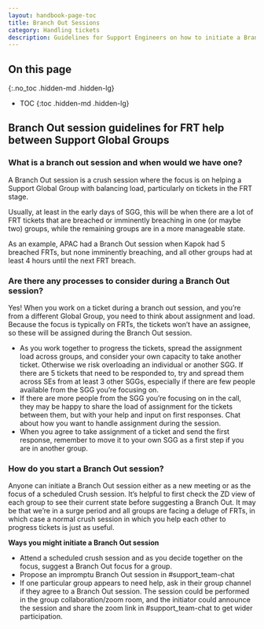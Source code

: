 ```yaml
---
layout: handbook-page-toc
title: Branch Out Sessions
category: Handling tickets
description: Guidelines for Support Engineers on how to initiate a Branch Out crush session in Support Global Groups 
---
```


## On this page
{:.no_toc .hidden-md .hidden-lg}

- TOC
{:toc .hidden-md .hidden-lg}

## Branch Out session guidelines for FRT help between Support Global Groups

### What is a branch out session and when would we have one?
A Branch Out session is a crush session where the focus is on helping a Support Global Group with balancing load, particularly on tickets in the FRT stage.

Usually, at least in the early days of SGG, this will be when there are a lot of FRT tickets that are breached or imminently breaching in one (or maybe two) groups, while the remaining groups are in a more manageable state.  

As an example, APAC had a Branch Out session when Kapok had 5 breached FRTs, but none imminently breaching, and all other groups had at least 4 hours until the next FRT breach.

### Are there any processes to consider during a Branch Out session?
Yes!  When you work on a ticket during a branch out session, and you’re from a different Global Group, you need to think about assignment and load.  Because the focus is typically on FRTs, the tickets won’t have an assignee, so these will be assigned during the Branch Out session.

- As you work together to progress the tickets, spread the assignment load across groups, and consider your own capacity to take another ticket. Otherwise we risk overloading an individual or another SGG. If there are 5 tickets that need to be responded to, try and spread them across SEs from at least 3 other SGGs, especially if there are few people available from the SGG you’re focusing on.
- If there are more people from the SGG you’re focusing on in the call, they may be happy to share the load of assignment for the tickets between them, but with your help and input on first responses.  Chat about how you want to handle assignment during the session.
- When you agree to take assignment of a ticket and send the first response, remember to move it to your own SGG as a first step if you are in another group.

### How do you start a Branch Out session?
Anyone can initiate a Branch Out session either as a new meeting or as the focus
of a scheduled Crush session. It’s helpful to first check the ZD view of each
group to see their current state before suggesting a Branch Out. It may be that
we’re in a surge period and all groups are facing a deluge of FRTs, in which case
a normal crush session in which you help each other to progress tickets is just as useful.

**Ways you might initiate a Branch Out session**
- Attend a scheduled crush session and as you decide together on the focus, suggest a Branch Out focus for a group.
- Propose an impromptu Branch Out session in #support_team-chat
- If one particular group appears to need help, ask in their group channel if they agree to a Branch Out session. The session could be performed in the group collaboration/zoom room, and the initiator could announce the session and share the zoom link in #support_team-chat to get wider participation.

